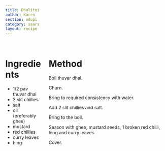```yaml
---
title: Dhalitoi
author: Karen
section: udupi
category: saars
layout: recipe
---
```


<br>
<div class='columns'> <div class='column is-one-third p-3' markdown='1'>

# Ingredients

* 1/2 pav thuvar dhal
* 2 slit chillies
* salt
* oil (preferably ghee)
* mustard
* red chillies
* curry leaves
* hing


</div> <div class='column is-two-thirds p-3' markdown='1'>

# Method

Boil thuvar dhal.

Churn.

Bring to required consistency with water.

Add 2 slit chillies and salt.

Bring to the boil.

Season with ghee, mustard seeds, 1 broken red chilli, hing and curry leaves.

Cover.




</div> </div>